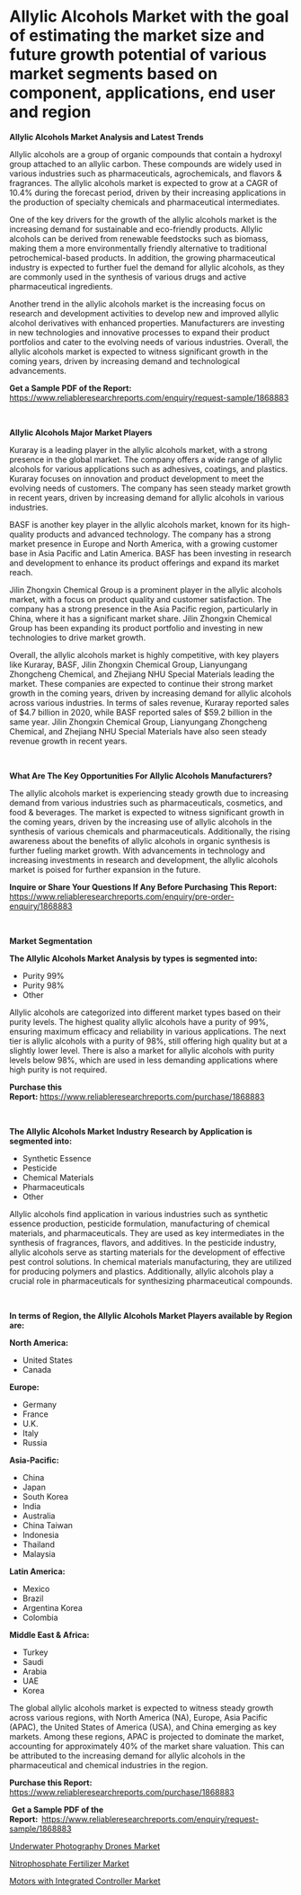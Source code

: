 <p><h1>Allylic Alcohols Market with the goal of estimating the market size and future growth potential of various market segments based on component, applications, end user and region</h1></p><p><strong>Allylic Alcohols Market Analysis and Latest Trends</strong></p>
<p><p>Allylic alcohols are a group of organic compounds that contain a hydroxyl group attached to an allylic carbon. These compounds are widely used in various industries such as pharmaceuticals, agrochemicals, and flavors & fragrances. The allylic alcohols market is expected to grow at a CAGR of 10.4% during the forecast period, driven by their increasing applications in the production of specialty chemicals and pharmaceutical intermediates. </p><p>One of the key drivers for the growth of the allylic alcohols market is the increasing demand for sustainable and eco-friendly products. Allylic alcohols can be derived from renewable feedstocks such as biomass, making them a more environmentally friendly alternative to traditional petrochemical-based products. In addition, the growing pharmaceutical industry is expected to further fuel the demand for allylic alcohols, as they are commonly used in the synthesis of various drugs and active pharmaceutical ingredients.</p><p>Another trend in the allylic alcohols market is the increasing focus on research and development activities to develop new and improved allylic alcohol derivatives with enhanced properties. Manufacturers are investing in new technologies and innovative processes to expand their product portfolios and cater to the evolving needs of various industries. Overall, the allylic alcohols market is expected to witness significant growth in the coming years, driven by increasing demand and technological advancements.</p></p>
<p><strong>Get a Sample PDF of the Report:&nbsp;</strong> <a href="https://www.reliableresearchreports.com/enquiry/request-sample/1868883">https://www.reliableresearchreports.com/enquiry/request-sample/1868883</a></p>
<p>&nbsp;</p>
<p><strong>Allylic Alcohols Major Market Players</strong></p>
<p><p>Kuraray is a leading player in the allylic alcohols market, with a strong presence in the global market. The company offers a wide range of allylic alcohols for various applications such as adhesives, coatings, and plastics. Kuraray focuses on innovation and product development to meet the evolving needs of customers. The company has seen steady market growth in recent years, driven by increasing demand for allylic alcohols in various industries.</p><p>BASF is another key player in the allylic alcohols market, known for its high-quality products and advanced technology. The company has a strong market presence in Europe and North America, with a growing customer base in Asia Pacific and Latin America. BASF has been investing in research and development to enhance its product offerings and expand its market reach.</p><p>Jilin Zhongxin Chemical Group is a prominent player in the allylic alcohols market, with a focus on product quality and customer satisfaction. The company has a strong presence in the Asia Pacific region, particularly in China, where it has a significant market share. Jilin Zhongxin Chemical Group has been expanding its product portfolio and investing in new technologies to drive market growth.</p><p>Overall, the allylic alcohols market is highly competitive, with key players like Kuraray, BASF, Jilin Zhongxin Chemical Group, Lianyungang Zhongcheng Chemical, and Zhejiang NHU Special Materials leading the market. These companies are expected to continue their strong market growth in the coming years, driven by increasing demand for allylic alcohols across various industries. In terms of sales revenue, Kuraray reported sales of $4.7 billion in 2020, while BASF reported sales of $59.2 billion in the same year. Jilin Zhongxin Chemical Group, Lianyungang Zhongcheng Chemical, and Zhejiang NHU Special Materials have also seen steady revenue growth in recent years.</p></p>
<p>&nbsp;</p>
<p><strong>What Are The Key Opportunities For Allylic Alcohols Manufacturers?</strong></p>
<p><p>The allylic alcohols market is experiencing steady growth due to increasing demand from various industries such as pharmaceuticals, cosmetics, and food & beverages. The market is expected to witness significant growth in the coming years, driven by the increasing use of allylic alcohols in the synthesis of various chemicals and pharmaceuticals. Additionally, the rising awareness about the benefits of allylic alcohols in organic synthesis is further fueling market growth. With advancements in technology and increasing investments in research and development, the allylic alcohols market is poised for further expansion in the future.</p></p>
<p><strong>Inquire or Share Your Questions If Any Before Purchasing This Report:</strong> <a href="https://www.reliableresearchreports.com/enquiry/pre-order-enquiry/1868883">https://www.reliableresearchreports.com/enquiry/pre-order-enquiry/1868883</a></p>
<p>&nbsp;</p>
<p><strong>Market Segmentation</strong></p>
<p><strong>The Allylic Alcohols Market Analysis by types is segmented into:</strong></p>
<p><ul><li>Purity 99%</li><li>Purity 98%</li><li>Other</li></ul></p>
<p><p>Allylic alcohols are categorized into different market types based on their purity levels. The highest quality allylic alcohols have a purity of 99%, ensuring maximum efficacy and reliability in various applications. The next tier is allylic alcohols with a purity of 98%, still offering high quality but at a slightly lower level. There is also a market for allylic alcohols with purity levels below 98%, which are used in less demanding applications where high purity is not required.</p></p>
<p><strong>Purchase this Report:&nbsp;</strong><a href="https://www.reliableresearchreports.com/purchase/1868883">https://www.reliableresearchreports.com/purchase/1868883</a></p>
<p>&nbsp;</p>
<p><strong>The Allylic Alcohols Market Industry Research by Application is segmented into:</strong></p>
<p><ul><li>Synthetic Essence</li><li>Pesticide</li><li>Chemical Materials</li><li>Pharmaceuticals</li><li>Other</li></ul></p>
<p><p>Allylic alcohols find application in various industries such as synthetic essence production, pesticide formulation, manufacturing of chemical materials, and pharmaceuticals. They are used as key intermediates in the synthesis of fragrances, flavors, and additives. In the pesticide industry, allylic alcohols serve as starting materials for the development of effective pest control solutions. In chemical materials manufacturing, they are utilized for producing polymers and plastics. Additionally, allylic alcohols play a crucial role in pharmaceuticals for synthesizing pharmaceutical compounds.</p></p>
<p>&nbsp;</p>
<p><strong>In terms of Region, the Allylic Alcohols Market Players available by Region are:</strong></p>
<p>
    <p> <strong> North America: </strong>
        <ul>
            <li>United States</li>
            <li>Canada</li>
        </ul>
        </p> 
    <p> <strong> Europe: </strong>
        <ul>
            <li>Germany</li>
            <li>France</li>
            <li>U.K.</li>
            <li>Italy</li>
            <li>Russia</li>
        </ul>
        </p> 
    <p> <strong> Asia-Pacific: </strong>
        <ul>
            <li>China</li>
            <li>Japan</li>
            <li>South Korea</li>
            <li>India</li>
            <li>Australia</li>
            <li>China Taiwan</li>
            <li>Indonesia</li>
            <li>Thailand</li>
            <li>Malaysia</li>
        </ul>
        </p> 
    <p> <strong> Latin America: </strong>
        <ul>
            <li>Mexico</li>
            <li>Brazil</li>
            <li>Argentina Korea</li>
            <li>Colombia</li>
        </ul>
        </p> 
    <p> <strong> Middle East & Africa: </strong>
        <ul>
            <li>Turkey</li>
            <li>Saudi</li>
            <li>Arabia</li>
            <li>UAE</li>
            <li>Korea</li>
        </ul>
    </p>
    </p>
<p><p>The global allylic alcohols market is expected to witness steady growth across various regions, with North America (NA), Europe, Asia Pacific (APAC), the United States of America (USA), and China emerging as key markets. Among these regions, APAC is projected to dominate the market, accounting for approximately 40% of the market share valuation. This can be attributed to the increasing demand for allylic alcohols in the pharmaceutical and chemical industries in the region.</p></p>
<p><strong>Purchase this Report: </strong><a href="https://www.reliableresearchreports.com/purchase/1868883">https://www.reliableresearchreports.com/purchase/1868883</a></p>
<p>&nbsp;<strong>Get a Sample PDF of the Report:&nbsp;&nbsp;</strong><a href="https://www.reliableresearchreports.com/enquiry/request-sample/1868883">https://www.reliableresearchreports.com/enquiry/request-sample/1868883</a></p>
<p><strong></strong></p>
<p><p><a href="https://view.publitas.com/reportprime-1/underwater-photography-drones-market-analysis-examines-its-scope-on-growth-opportunities-and-forecasted-trends-spanning-from-2023-to-2030/">Underwater Photography Drones Market</a></p><p><a href="https://view.publitas.com/reportprime-1/nitrophosphate-fertilizer-market-research-report-provides-thorough-industry-overview-which-offers-an-in-depth-analysis-of-product-trends-and-new-market-divisions/">Nitrophosphate Fertilizer Market</a></p><p><a href="https://view.publitas.com/reportprime-1/motors-with-integrated-controller-market-offers-provide-insightful-data-for-the-time-period-from-2023-to-2030-and-also-provide-analysis-based-on-application-type-and-region/">Motors with Integrated Controller Market</a></p></p>